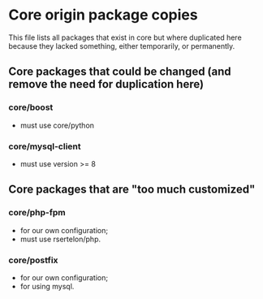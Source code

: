 # Core origin package copies

This file lists all packages that exist in core but where duplicated here because they lacked something, either temporarily, or permanently.

## Core packages that could be changed (and remove the need for duplication here)

### core/boost

* must use core/python

### core/mysql-client

* must use version >= 8

## Core packages that are "too much customized"

### core/php-fpm

* for our own configuration;
* must use rsertelon/php.

### core/postfix

* for our own configuration;
* for using mysql.